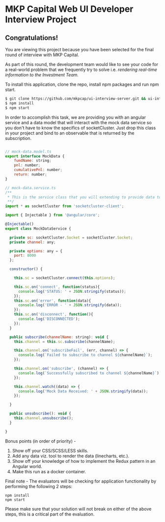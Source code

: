 # MKP Capital Web UI Developer Interview Project

## Congratulations!

You are viewing this project because you have been selected for the final round of interview with MKP Capital. 

As part of this round, the development team would like to see your code for a real-world problem that we frequently try to solve i.e. *rendering real-time information to the Investment Team.*

To install this application, clone the repo, install npm packages and run npm start. 

```sh
$ git clone https://github.com/mkpcap/ui-interview-server.git && ui-interview
$ npm install 
$ npm start
```

In order to accomplish this task, we are providing you with an angular service and a data model that will interact with the mock data service so you don't have to know the specifics of socketCluster. Just drop this class in your project and bind to an observable that is returned by the subscription. 

```javascript

// mock-data.model.ts
export interface MockData { 
    fundName: string;
    pnl: number;
    cumulativePnl: number;
    return: number;
}

// mock-data.service.ts
/**
 * This is the service class that you will extending to provide data to your components. 
 **/
import * as socketCluster from 'socketcluster-client';

import { Injectable } from '@angular/core';

@Injectable()
export class MockDataService {

  private sc: socketCluster.Socket = socketCluster.Socket;
  private channel: any;

  private options: any = {
    port: 8000
  };

  constructor() {

    this.sc = socketCluster.connect(this.options);

    this.sc.on('connect', function(status){
      console.log('STATUS: ' + JSON.stringify(status));
    });
    this.sc.on('error', function(data){
      console.log('ERROR - ' + JSON.stringify(data));
    });
    this.sc.on('disconnect', function(){
      console.log('DISCONNECTED');
    });
  }

  public subscribe(channelName: string): void {
    this.channel = this.sc.subscribe(channelName);

    this.channel.on('subscribeFail', (err, channel) => {
      console.log(`Failed to subscribe to channel ${channelName}`);
    });

    this.channel.on('subscribe', (channel) => {
      console.log(`Successfully subscribed to channel ${channelName}`);
    });

    this.channel.watch((data) => {
      console.log('Mock Data Received: ' + JSON.stringify(data));
    });

  }

  public unsubscribe(): void {
    this.channel.unsubscribe();
  }

}

```

Bonus points (in order of priority) -

1. Show off your CSS/SCSS/LESS skills.
2. Add any data viz. tool to render the data (linecharts, etc.).
3. Show off your knowledge of how to implement the Redux pattern in an Angular world.
4. Make this run as a docker container. 

Final note - 
The evaluators will be checking for application functionality by performing the following 2 steps:
    
    npm install
    npm start
    
 Please make sure that your solution will not break on either of the above steps, this is a critical part of the evaluation.
